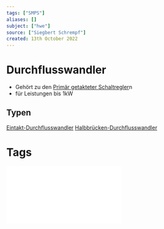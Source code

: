 ```yaml
---
tags: ["SMPS"]
aliases: []
subject: ["hwe"]
source: ["Siegbert Schrempf"]
created: 13th October 2022
---
```


# Durchflusswandler

- Gehört zu den [Primär getakteter Schaltregler](Primär%20getakteter%20Schaltregler.md)n
- für Leistungen bis 1kW

## Typen

[Eintakt-Durchflusswandler](Eintakt-Durchflusswandler.md)
[Halbbrücken-Durchflusswandler](Halbbrücken-Durchflusswandler.md)

# Tags
![Schaltnetzteile_Schmidt-Walter](../assets/pdf/Schaltnetzteile_Schmidt-Walter.pdf)